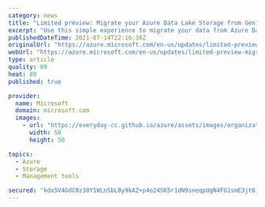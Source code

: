 ```yaml
---
category: news
title: "Limited preview: Migrate your Azure Data Lake Storage from Gen1 to Gen2 using the Azure Portal"
excerpt: "Use this simple experience to migrate your data from Azure Data Lake Storage Gen1 to Gen2 to speed up your time to insights."
publishedDateTime: 2021-07-14T22:16:38Z
originalUrl: "https://azure.microsoft.com/en-us/updates/limited-preview-migrate-your-azure-data-lake-storage-from-gen1-to-gen2-using-the-azure-portal/"
webUrl: "https://azure.microsoft.com/en-us/updates/limited-preview-migrate-your-azure-data-lake-storage-from-gen1-to-gen2-using-the-azure-portal/"
type: article
quality: 89
heat: 89
published: true

provider:
  name: Microsoft
  domain: microsoft.com
  images:
    - url: "https://everyday-cc.github.io/azure/assets/images/organizations/microsoft.com-50x50.jpg"
      width: 50
      height: 50

topics:
  - Azure
  - Storage
  - Management tools

secured: "kdx5V4GdC0z38Y1WLnSbL8y9kAZ+p4o24SK5r1dN9sneqpUgN4FG1smE3jt6jrmMfTaN8ndbq/zjo60mtR2+YbHTa23jaLdyqAJpvPBsjxlfaG4KI6DGPJrk39jzzhPb3jkExsbCnbqwG3JsXL1p6IUtsSJ/ow89l17mipAC3qs1NPMZBdhdl67DqGABvEyGCtYcIHNYiOeW9yyGvgnbGd+uBSDcvOIzrw3+9lIIzOWL8mW0z7FTBxYt6/1GnBLqHjJKpUd6Kf/XCW3B0DWYputSsCBBGX/wv+ybJCTaWKJ63h7f4Lgv7/R/YSxRDxzVxy/JGxid2IBjOOAXLb02I5MUI/bguBZZPOOTRbE0+yg=;8ofJdxvP6I/wa4rKig2VLg=="
---
```


